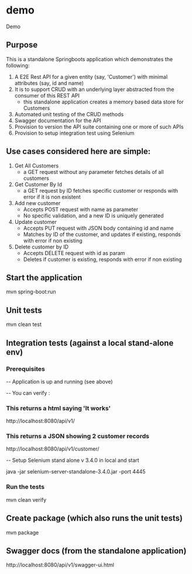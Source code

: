 # demo
Demo


## Purpose

This is a standalone Springboots application which demonstrates the following:

1. A E2E Rest API for a given entity (say, 'Customer') with minimal attributes (say, id and name) 
2. It is to support CRUD with an underlying layer abstracted from the consumer of this REST API
	- this standalone application creates a memory based data store for Customers 
3. Automated unit testing of the CRUD methods
4. Swagger documentation for the API
5. Provision to version the API suite containing one or more of such APIs	
6. Provision to setup integration test using Selenium


## Use cases considered here are simple:

1. Get All Customers
	- a GET request without any parameter fetches details of all customers
2. Get Customer By Id
	- a GET request by ID fetches specific customer or responds with error if it is non existent
3. Add new customer 
	- Accepts POST request with name as parameter
	- No specific validation, and a new ID is uniquely generated
4. Update customer 
	- Accepts PUT request with JSON body containing id and name
	- Matches by ID of the customer, and updates if existing, responds with error if non existing
5. Delete customer by ID
	- Accepts DELETE request with id as param
	- Deletes if customer is existing, responds with error if non existing


## Start the application
mvn spring-boot:run


## Unit tests
mvn clean test

## Integration tests (against a local stand-alone env)

### Prerequisites

-- Application is up and running (see above)


-- You can verify : 	

### This returns a html saying 'It works'

http://localhost:8080/api/v1/

	
### This returns a JSON showing 2 customer records

http://localhost:8080/api/v1/customer/


-- Setup Selenium stand alone v 3.4.0 in local and start

java -jar selenium-server-standalone-3.4.0.jar -port 4445


### Run the tests
mvn clean verify


## Create package (which also runs the unit tests)
mvn package


## Swagger docs (from the standalone application)
http://localhost:8080/api/v1/swagger-ui.html
